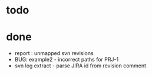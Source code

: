 
# todo

# done
- report : unmapped svn revisions
- BUG: example2 - incorrect paths for PRJ-1
- svn log extract - parse JIRA id from revision comment